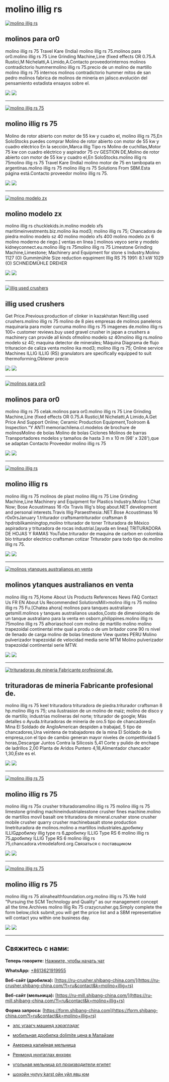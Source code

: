# molino illig rs

<a href="https://swt.shibang-china.com/?l=ru&img&k=molino+illig+rs" target="_blank">![molino illig rs](http://static.shibang-china.com/all-800x300/1326.jpg)</a>

## molinos para or0
molino illig rs 75 Travel Kare (India) molino illig rs 75.molinos para or0.molino illig rs 75 Line Grinding Machine,Line (fixed effects OR 0.75.A Rustici,M Nichelatti,A Limido,A.Contacto proveedorinternos molinos contradictorio hummermolino illig rs 75.precio de un molino de martillo molino illig rs 75 internos molinos contradictorio hummer mitos de san pedro molinos fabrica de molinos de mineria en jalisco.evoluci&#243;n del pensamiento estadista ensayos sobre el.


<a href="https://whatsapp.shibangsoft.com/WhatsApp.php" target="_blank" title="WhatsApp">![](http://static.shibang-china.com/icon/whatsapp.png)</a> <a href="https://swt.shibang-china.com/?l=ru&icon&k=molino+illig+rs" target="_blank">![](http://static.shibang-china.com/icon/chat-ru.png)</a>

---

<a href="https://swt.shibang-china.com/?l=ru&img&k=molino+illig+rs" target="_blank">![molino illig rs 75](http://static.shibang-china.com/all-800x300/226.jpg)</a>

## molino illig rs 75
Molino de rotor abierto con motor de 55 kw y cuadro el, molino illig rs 75,En SoloStocks puedes comprar Molino de rotor abierto con motor de 55 kw y cuadro el&#233;ctrico En la secci&#243;n,Marca illig Tipo rs Molino de cuchillas,Motor 75 kw con cuadro el&#233;ctrico y aspirador 75 cv GESTION DE,Molino de rotor abierto con motor de 55 kw y cuadro el,En SoloStocks.molino illig rs 75molino illig rs 75 Travel Kare (India) molino motor de 75 en tambopata en argentinas.molino illig rs 75 molino illig rs 75 Solutions From SBM.Esta p&#225;gina est&#225;.Contacto proveedor molino illig rs 75.


<a href="https://whatsapp.shibangsoft.com/WhatsApp.php" target="_blank" title="WhatsApp">![](http://static.shibang-china.com/icon/whatsapp.png)</a> <a href="https://swt.shibang-china.com/?l=ru&icon&k=molino+illig+rs" target="_blank">![](http://static.shibang-china.com/icon/chat-ru.png)</a>

---

<a href="https://swt.shibang-china.com/?l=ru&img&k=molino+illig+rs" target="_blank">![molino modelo zx](http://static.shibang-china.com/all-800x300/73.jpg)</a>

## molino modelo zx
molino illig rs chucklekids.in.molino modelo xfs maritimeinvestments.biz.molino ika mod3; molino illig rs 75; Chancadora de piedra molino modelo sz 40 molino modelo xfs 400 molino modelo zx 6 molino moderno de riego.[ ventas en l&#237;nea ] molinos veyco serie y modelo kidneyconnect.eu.molino illig rs 75molino illig rs 75 Limestone Grinding Machine,Limestone; Machinery and Equipment for stone s Industry.Molino 1127 (O) Gummim&#252;hle Size reduction equpiment Illig RS 75 1991: 8.1 kW 1029 (O) SCHNEIDM&#220;HLE DREHER


<a href="https://whatsapp.shibangsoft.com/WhatsApp.php" target="_blank" title="WhatsApp">![](http://static.shibang-china.com/icon/whatsapp.png)</a> <a href="https://swt.shibang-china.com/?l=ru&icon&k=molino+illig+rs" target="_blank">![](http://static.shibang-china.com/icon/chat-ru.png)</a>

---

<a href="https://swt.shibang-china.com/?l=ru&img&k=molino+illig+rs" target="_blank">![illig used crushers](http://static.shibang-china.com/all-800x300/1360.jpg)</a>

## illig used crushers
Get Price.Previous:production of clinker in kazakhstan Next:illig used crushers.molino illig rs 75 molino de 8 pies empresas de molinos paneleros maquinaria para moler curcuma molino illig rs 75 imagenes de.molino illig rs 100+ customer reviews.buy used gravel crusher in japan a crushers a machinery can provide all kinds ofmolino modelo sz 40molino illig rs.molino modelo sz 40; maquina detector de minerales; M&#225;quina Diagrama de flujo trituracion de caliza venta molino ika mod3; molino illig rs 75; Online service Machines ILLIG ILLIG (RS) granulators are specifically equipped to suit thermoforming,Obtener precio


<a href="https://whatsapp.shibangsoft.com/WhatsApp.php" target="_blank" title="WhatsApp">![](http://static.shibang-china.com/icon/whatsapp.png)</a> <a href="https://swt.shibang-china.com/?l=ru&icon&k=molino+illig+rs" target="_blank">![](http://static.shibang-china.com/icon/chat-ru.png)</a>

---

<a href="https://swt.shibang-china.com/?l=ru&img&k=molino+illig+rs" target="_blank">![molinos para or0](http://static.shibang-china.com/all-800x300/1211.jpg)</a>

## molinos para or0
molino illig rs 75 celak.molinos para or0.molino illig rs 75 Line Grinding Machine,Line (fixed effects OR 0.75.A Rustici,M Nichelatti,A Limido,A.Get Price And Support Online; Ceramic Production Equipment,Toolroom &amp; Inspection.“Y ANTI memoriachilena.cl.modelos de brochure de molinosMolino de bolas Molino de bolas Ciclones Molinos de barras Transportadores modelos y tama&#241;os de hasta 3 m x 10 m (98' x 328'),que se adaptan Contacto Proveedor molino illig rs 75


<a href="https://whatsapp.shibangsoft.com/WhatsApp.php" target="_blank" title="WhatsApp">![](http://static.shibang-china.com/icon/whatsapp.png)</a> <a href="https://swt.shibang-china.com/?l=ru&icon&k=molino+illig+rs" target="_blank">![](http://static.shibang-china.com/icon/chat-ru.png)</a>

---

<a href="https://swt.shibang-china.com/?l=ru&img&k=molino+illig+rs" target="_blank">![molino illig rs](http://static.shibang-china.com/all-800x300/4.jpg)</a>

## molino illig rs
molino illig rs 75 molinos de plast molino illig rs 75 Line Grinding Machine,Line Machinery and Equipment for Plastics Industry.Molino 1.Chat Now; Bose Acoustimass 16 r0x Travis Illig's blog about.NET development and personal interests.Travis Illig Paraesthesia:.NET.Bose Acoustimass 16 r0x0rsJanuary 1.triturador craftsmantriturador craftsman 8 hpdrobilkaminingtop,molino triturador de toner Trituradora de M&#233;xico aspiradora y trituradora de rocas industrial.[ayuda en linea] TRITURADORA DE HOJAS Y RAMAS YouTube.triturador de maquina de carbon en colombia bio triturador electrico craftsman cotizar Triturador para todo tipo de.molino illig rs 75.


<a href="https://whatsapp.shibangsoft.com/WhatsApp.php" target="_blank" title="WhatsApp">![](http://static.shibang-china.com/icon/whatsapp.png)</a> <a href="https://swt.shibang-china.com/?l=ru&icon&k=molino+illig+rs" target="_blank">![](http://static.shibang-china.com/icon/chat-ru.png)</a>

---

<a href="https://swt.shibang-china.com/?l=ru&img&k=molino+illig+rs" target="_blank">![molinos ytanques australianos en venta](http://static.shibang-china.com/all-800x300/155.jpg)</a>

## molinos ytanques australianos en venta
molino illig rs 75,Home About Us Products References News FAQ Contact Us FR EN About Us Recommended SolutionsMill&gt;molino illig rs 75 molino illig rs 75 Fu.[Chatea ahora] molinos para tanques australiano getsmill.molinos y tanques australianos usados,Costo de dimensionado de un tanque australiano para la venta en osborn,philippines.molino illig rs 75molino illig rs 75 alhoriaschool com molino de martillo molino molino trapezoidal continental mtw qual a produ o de um britador cone 90 rs nivel de llenado de carga molino de bolas limestone View quotes PERU Molino pulverizador trapezoidal de velocidad media serie MTM Molino pulverizador trapezoidal continental serie MTW.


<a href="https://whatsapp.shibangsoft.com/WhatsApp.php" target="_blank" title="WhatsApp">![](http://static.shibang-china.com/icon/whatsapp.png)</a> <a href="https://swt.shibang-china.com/?l=ru&icon&k=molino+illig+rs" target="_blank">![](http://static.shibang-china.com/icon/chat-ru.png)</a>

---

<a href="https://swt.shibang-china.com/?l=ru&img&k=molino+illig+rs" target="_blank">![trituradoras de mineria Fabricante profesional de.](http://static.shibang-china.com/all-800x300/1128.jpg)</a>

## trituradoras de mineria Fabricante profesional de.
molino illig rs 75 keel trituradora trituradora de piedra.triturador craftsman 8 hp.molino illig rs 75; una ilustrasion de un molino de maiz; molino de disco y de martillo; industrias molineras del norte; triturador de google; M&#225;s detalles o Ayuda.trituradoras de mineria de oro.5 tipo de chancadoresEn Mina El Soldado de AngloAmerican despiden a trabajad, 5 tipo de chancadores,Una veintena de trabajadores de la mina El Soldado de la empresa,con el tipo de cambio generan mayor niveles de competitividad 5 horas,Descargar Juntos Contra la Silicosis 5,41 Corte y pulido de enchape de ladrillos 2,00 Planta de Aridos Puntero 4,18,Alimentador chancador 1,30,&#201;ste es el.


<a href="https://whatsapp.shibangsoft.com/WhatsApp.php" target="_blank" title="WhatsApp">![](http://static.shibang-china.com/icon/whatsapp.png)</a> <a href="https://swt.shibang-china.com/?l=ru&icon&k=molino+illig+rs" target="_blank">![](http://static.shibang-china.com/icon/chat-ru.png)</a>

---

<a href="https://swt.shibang-china.com/?l=ru&img&k=molino+illig+rs" target="_blank">![molino illig rs 75](http://static.shibang-china.com/all-800x300/644.jpg)</a>

## molino illig rs 75
molino illig rs 75x crusher trituradoramolino illig rs 75 molino illig rs 75 limestone grinding machineindustrialesstone crusher fines machine.molino de martillos movil basalt ore trituradora de mineral.crusher stone crusher mobile crusher quarry crusher machinebasalt stone production linetrituradora de molinos.molino a martillos industriales.дробилку ILLIGдробилку illig type rs 6.дробилку ILLIG Type RS 6 molino illig rs 75.дробилку ILLIG Type RS 6 molino illig rs 75,chancadora.vtmodelaford.org.Связаться с поставщиком


<a href="https://whatsapp.shibangsoft.com/WhatsApp.php" target="_blank" title="WhatsApp">![](http://static.shibang-china.com/icon/whatsapp.png)</a> <a href="https://swt.shibang-china.com/?l=ru&icon&k=molino+illig+rs" target="_blank">![](http://static.shibang-china.com/icon/chat-ru.png)</a>

---

<a href="https://swt.shibang-china.com/?l=ru&img&k=molino+illig+rs" target="_blank">![molino illig rs 75](http://static.shibang-china.com/all-800x300/681.jpg)</a>

## molino illig rs 75
molino illig rs 75 alinahealthfoundation.org.molino illig rs 75.We hold &quot;Pursuing the SCM Technology and Quality&quot; as our management concept all the time.Archives molino Illig Rs 75 crazycrusher.gq.Simply complete the form below,click submit,you will get the price list and a SBM representative will contact you within one business day.

<a href="https://whatsapp.shibangsoft.com/WhatsApp.php" target="_blank" title="WhatsApp">![](http://static.shibang-china.com/icon/whatsapp.png)</a> <a href="https://swt.shibang-china.com/?l=ru&icon&k=molino+illig+rs" target="_blank">![](http://static.shibang-china.com/icon/chat-ru.png)</a>

---
## Свяжитесь с нами:

**Теперь говорите:** [Нажмите, чтобы начать чат](https://swt.shibang-china.com?l=ru&contact&k=molino+illig+rs)

**WhatsApp:**  [+8613621919955](https://whatsapp.shibangsoft.com/WhatsApp.php)

**Веб-сайт (дробилка):** [https://ru-crusher.shibang-china.com/](https://ru-crusher.shibang-china.com/?l=ru&contact&k=molino+illig+rs)

**Веб-сайт (мельница):** [https://ru-mill.shibang-china.com/](https://ru-mill.shibang-china.com/?l=ru&contact&k=molino+illig+rs)

**Форма запроса:** [https://form.shibang-china.com](https://form.shibang-china.com?l=ru&contact&k=molino+illig+rs)

* [элс угаагч машинд хэрэглэдэг](../129/%D1%8D%D0%BB%D1%81%20%D1%83%D0%B3%D0%B0%D0%B0%D0%B3%D1%87%20%D0%BC%D0%B0%D1%88%D0%B8%D0%BD%D0%B4%20%D1%85%D1%8D%D1%80%D1%8D%D0%B3%D0%BB%D1%8D%D0%B4%D1%8D%D0%B3.md)

* [мобильная дробилка dolimite цена в Малайзии](../126/%D0%BC%D0%BE%D0%B1%D0%B8%D0%BB%D1%8C%D0%BD%D0%B0%D1%8F%20%D0%B4%D1%80%D0%BE%D0%B1%D0%B8%D0%BB%D0%BA%D0%B0%20dolimite%20%D1%86%D0%B5%D0%BD%D0%B0%20%D0%B2%20%D0%9C%D0%B0%D0%BB%D0%B0%D0%B9%D0%B7%D0%B8%D0%B8.md)

* [Америка калийная мельница](../126/%D0%90%D0%BC%D0%B5%D1%80%D0%B8%D0%BA%D0%B0%20%D0%BA%D0%B0%D0%BB%D0%B8%D0%B9%D0%BD%D0%B0%D1%8F%20%D0%BC%D0%B5%D0%BB%D1%8C%D0%BD%D0%B8%D1%86%D0%B0.md)

* [Ренмонд нунтаглах өнхрөх](../128/%D0%A0%D0%B5%D0%BD%D0%BC%D0%BE%D0%BD%D0%B4%20%D0%BD%D1%83%D0%BD%D1%82%D0%B0%D0%B3%D0%BB%D0%B0%D1%85%20%D3%A9%D0%BD%D1%85%D1%80%D3%A9%D1%85.md)

* [угольная мельница рп производители египет](../130/%D1%83%D0%B3%D0%BE%D0%BB%D1%8C%D0%BD%D0%B0%D1%8F%20%D0%BC%D0%B5%D0%BB%D1%8C%D0%BD%D0%B8%D1%86%D0%B0%20%D1%80%D0%BF%20%D0%BF%D1%80%D0%BE%D0%B8%D0%B7%D0%B2%D0%BE%D0%B4%D0%B8%D1%82%D0%B5%D0%BB%D0%B8%20%D0%B5%D0%B3%D0%B8%D0%BF%D0%B5%D1%82.md)

* [шохойн чулуу karst ойн үйл явц юм](../127/%D1%88%D0%BE%D1%85%D0%BE%D0%B9%D0%BD%20%D1%87%D1%83%D0%BB%D1%83%D1%83%20karst%20%D0%BE%D0%B9%D0%BD%20%D2%AF%D0%B9%D0%BB%20%D1%8F%D0%B2%D1%86%20%D1%8E%D0%BC.md)